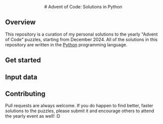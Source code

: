 <div align="center">
# Advent of Code: Solutions in Python
</div>

## Overview

This repository is a curation of my personal solutions to the yearly "Advent of Code" puzzles, starting from December 2024. All of the solutions in this repository are written in the [Python](https://python.org) programming language. <br>

## Get started

<!-- TBA -->

## Input data

<!-- TBA -->

## Contributing

Pull requests are always welcome. If you do happen to find better, faster solutions to the puzzles, please submit it and encourage others to attend the yearly event as well! :D
